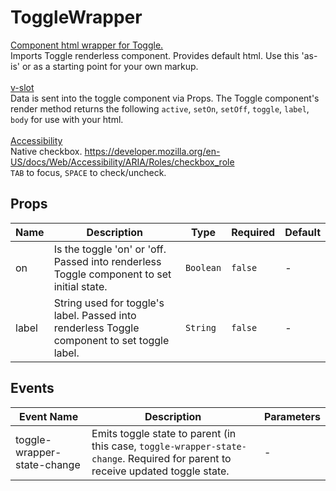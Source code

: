 # ToggleWrapper

<u>Component html wrapper for Toggle.</u><br> Imports Toggle renderless component. Provides default html. Use this 'as-is' or as a starting point for your own markup. <br><br><u>v-slot</u><br>Data is sent into the toggle component via Props. The Toggle component's render method returns the following `active`, `setOn`, `setOff`, `toggle`, `label`, `body` for use with your html. <br><br><u>Accessibility</u><br>Native checkbox. <a href="https://developer.mozilla.org/en-US/docs/Web/Accessibility/ARIA/Roles/checkbox_role">https://developer.mozilla.org/en-US/docs/Web/Accessibility/ARIA/Roles/checkbox_role</a> <br>`TAB` to focus, `SPACE` to check/uncheck.

## Props

<!-- @vuese:ToggleWrapper:props:start -->
|Name|Description|Type|Required|Default|
|---|---|---|---|---|
|on|Is the toggle 'on' or 'off. Passed into renderless Toggle component to set initial state.|`Boolean`|`false`|-|
|label|String used for toggle's label. Passed into renderless Toggle component to set toggle label.|`String`|`false`|-|

<!-- @vuese:ToggleWrapper:props:end -->


## Events

<!-- @vuese:ToggleWrapper:events:start -->
|Event Name|Description|Parameters|
|---|---|---|
|toggle-wrapper-state-change|Emits toggle state to parent (in this case, `toggle-wrapper-state-change`. Required for parent to receive updated toggle state.|-|

<!-- @vuese:ToggleWrapper:events:end -->


